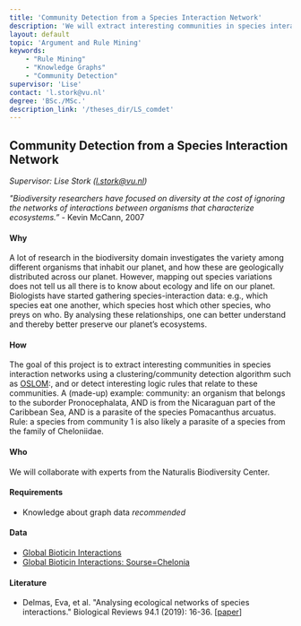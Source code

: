 ```yaml
---
title: 'Community Detection from a Species Interaction Network'
description: 'We will extract interesting communities in species interaction networks, or detect interesting logic rules that relate to these communitiess.'
layout: default
topic: 'Argument and Rule Mining'
keywords:
    - "Rule Mining"
    - "Knowledge Graphs"
    - "Community Detection"
supervisor: 'Lise'
contact: 'l.stork@vu.nl'
degree: 'BSc./MSc.'
description_link: '/theses_dir/LS_comdet'
---
```



## Community Detection from a Species Interaction Network 

*Supervisor: Lise Stork (l.stork@vu.nl)*

*"Biodiversity researchers have focused on diversity at the cost of ignoring the networks of interactions between organisms that characterize ecosystems.”* - Kevin McCann, 2007

#### Why 
A lot of research in the biodiversity domain investigates the variety among different organisms that inhabit our planet, and how these are geologically distributed across our planet. However, mapping out species variations does not tell us all there is to know about ecology and life on our planet. Biologists have started gathering species-interaction data: e.g., which species eat one another, which species host which other species, who preys on who. By analysing these relationships, one can better understand and thereby better preserve our planet’s ecosystems. 

#### How 
The goal of this project is to extract interesting communities in species interaction networks using a clustering/community detection algorithm such as <a href="http://www.oslom.org/">OSLOM</a>:, and or detect interesting logic rules that relate to these communities. A (made-up) example: community: an organism that belongs to the suborder Pronocephalata, AND is from the Nicaraguan part of the Caribbean Sea, AND is a parasite of the species Pomacanthus arcuatus. Rule: a species from community 1 ​​is also likely a parasite of a species from the family of Cheloniidae. 

#### Who 
We will collaborate with experts from the Naturalis Biodiversity Center. 

#### Requirements
- Knowledge about graph data _recommended_

#### Data
- <a href="https://www.globalbioticinteractions.org/about">Global Bioticin Interactions</a>
- <a href="https://www.globalbioticinteractions.org/browse/?interactionType=interactsWith&resultType=json&sourceTaxon=Chelonia%20mydas">Global Bioticin Interactions: Sourse=Chelonia</a>

#### Literature
- Delmas, Eva, et al. "Analysing ecological networks of species interactions." Biological Reviews 94.1 (2019): 16-36. [<a href="https://doi.org/10.1111/brv.12433">paper</a>]

